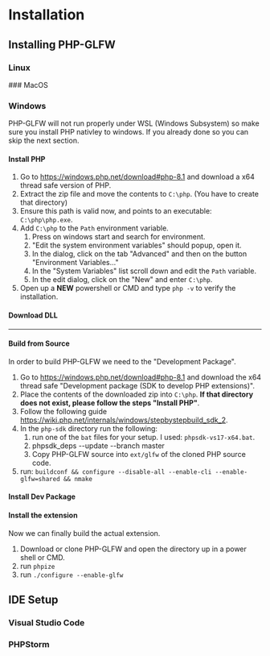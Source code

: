 # Installation

## Installing PHP-GLFW

### Linux 

### MacOS

### Windows

PHP-GLFW will not run properly under WSL (Windows Subsystem) so make sure you install PHP nativley to windows. If you already done so you can skip the next section.

#### Install PHP

1. Go to https://windows.php.net/download#php-8.1 and download a x64 thread safe version of PHP.
2. Extract the zip file and move the contents to `C:\php`. (You have to create that directory)
3. Ensure this path is valid now, and points to an executable: `C:\php\php.exe`.
4. Add `C:\php` to the `Path` environment variable. 
    1. Press on windows start and search for environment.
    2. "Edit the system environment variables" should popup, open it.
    3. In the dialog, click on the tab "Advanced" and then on the button "Environment Variables..."
    4. In the "System Variables" list scroll down and edit the `Path` variable.
    5. In the edit dialog, click on the "New" and enter `C:\php`.
5. Open up a **NEW** powershell or CMD and type `php -v` to verify the installation.

#### Download DLL

---

#### Build from Source

In order to build PHP-GLFW we need to the "Development Package".

1. Go to https://windows.php.net/download#php-8.1 and download the x64 thread safe "Development package (SDK to develop PHP extensions)".
2. Place the contents of the downloaded zip into `C:\php`. **If that directory does not exist, please follow the steps "Install PHP"**.
3. Follow the following guide https://wiki.php.net/internals/windows/stepbystepbuild_sdk_2.
4. In the `php-sdk` directory run the following:
    1. run one of the `bat` files for your setup. I used: `phpsdk-vs17-x64.bat`.
    1. phpsdk_deps --update --branch master
    3. Copy PHP-GLFW source into `ext/glfw` of the cloned PHP source code.
5. run: `buildconf && configure --disable-all --enable-cli --enable-glfw=shared && nmake`


#### Install Dev Package



#### Install the extension

Now we can finally build the actual extension.

1. Download or clone PHP-GLFW and open the directory up in a power shell or CMD.
2. run `phpize`
3. run `./configure --enable-glfw`

## IDE Setup

### Visual Studio Code

### PHPStorm